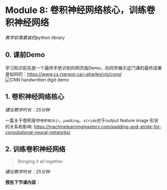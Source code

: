# Module 8: 卷积神经网络核心，训练卷积神经网络
*教学前需要装的python library*

## 0. 课前Demo
学习知识前先放一个最终手势识别的网页版Demo，向同学展示这门课的最终成果是如何的：https://www.cs.ryerson.ca/~aharley/vis/conv/
![CNN handwritten digit demo]()

## 1. 卷积神经网络核心
*建议教学时长：25分钟*




一篇关于卷积层中`卷积核大小`，`padding`，`stride`对于output feature image 形状的关系和影响: https://machinelearningmastery.com/padding-and-stride-for-convolutional-neural-networks/

## 2. 训练卷积神经网络
> Bringing it all together

*建议教学时长：25分钟*

**预告下节课内容**：

